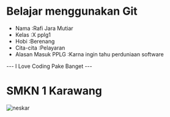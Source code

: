 # Belajar menggunakan Git

- Nama              :Rafi Jara Mutiar
- Kelas             :X pplg1
- Hobi              :Berenang
- Cita-cita         :Pelayaran
- Alasan Masuk PPLG :Karna ingin tahu perduniaan software

--- I Love Coding Pake Banget ---

# SMKN 1 Karawang

![neskar](https://b.top4top.io/p_2566z2xqj1.jpeg)
